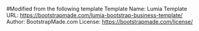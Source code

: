 #Modified from the following template
Template Name: Lumia
Template URL: https://bootstrapmade.com/lumia-bootstrap-business-template/
Author: BootstrapMade.com
License: https://bootstrapmade.com/license/
